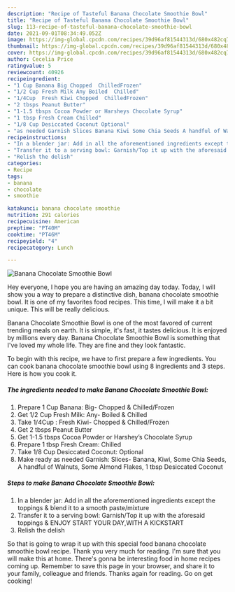 ```yaml
---
description: "Recipe of Tasteful Banana Chocolate Smoothie Bowl"
title: "Recipe of Tasteful Banana Chocolate Smoothie Bowl"
slug: 113-recipe-of-tasteful-banana-chocolate-smoothie-bowl
date: 2021-09-01T08:34:49.052Z
image: https://img-global.cpcdn.com/recipes/39d96af81544313d/680x482cq70/banana-chocolate-smoothie-bowl-recipe-main-photo.jpg
thumbnail: https://img-global.cpcdn.com/recipes/39d96af81544313d/680x482cq70/banana-chocolate-smoothie-bowl-recipe-main-photo.jpg
cover: https://img-global.cpcdn.com/recipes/39d96af81544313d/680x482cq70/banana-chocolate-smoothie-bowl-recipe-main-photo.jpg
author: Cecelia Price
ratingvalue: 5
reviewcount: 40926
recipeingredient:
- "1 Cup Banana Big Chopped  ChilledFrozen"
- "1/2 Cup Fresh Milk Any Boiled  Chilled"
- "1/4Cup  Fresh Kiwi Chopped  ChilledFrozen"
- "2 tbsps Peanut Butter"
- "1-1.5 tbsps Cocoa Powder or Harsheys Chocolate Syrup"
- "1 tbsp Fresh Cream Chilled"
- "1/8 Cup Desiccated Coconut Optional"
- "as needed Garnish Slices Banana Kiwi Some Chia Seeds A handful of Walnuts Some Almond Flakes 1 tbsp Desiccated Coconut"
recipeinstructions:
- "In a blender jar: Add in all the aforementioned ingredients except the toppings &amp; blend it to a smooth paste/mixture"
- "Transfer it to a serving bowl: Garnish/Top it up with the aforesaid toppings &amp; ENJOY START YOUR DAY,WITH A KICKSTART"
- "Relish the delish"
categories:
- Recipe
tags:
- banana
- chocolate
- smoothie

katakunci: banana chocolate smoothie 
nutrition: 291 calories
recipecuisine: American
preptime: "PT40M"
cooktime: "PT46M"
recipeyield: "4"
recipecategory: Lunch

---
```



![Banana Chocolate Smoothie Bowl](https://img-global.cpcdn.com/recipes/39d96af81544313d/680x482cq70/banana-chocolate-smoothie-bowl-recipe-main-photo.jpg)

Hey everyone, I hope you are having an amazing day today. Today, I will show you a way to prepare a distinctive dish, banana chocolate smoothie bowl. It is one of my favorites food recipes. This time, I will make it a bit unique. This will be really delicious.



Banana Chocolate Smoothie Bowl is one of the most favored of current trending meals on earth. It is simple, it's fast, it tastes delicious. It is enjoyed by millions every day. Banana Chocolate Smoothie Bowl is something that I've loved my whole life. They are fine and they look fantastic.


To begin with this recipe, we have to first prepare a few ingredients. You can cook banana chocolate smoothie bowl using 8 ingredients and 3 steps. Here is how you cook it.

<!--inarticleads1-->

##### The ingredients needed to make Banana Chocolate Smoothie Bowl:

1. Prepare 1 Cup Banana: Big- Chopped &amp; Chilled/Frozen
1. Get 1/2 Cup Fresh Milk: Any- Boiled &amp; Chilled
1. Take 1/4Cup : Fresh Kiwi- Chopped &amp; Chilled/Frozen
1. Get 2 tbsps Peanut Butter
1. Get 1-1.5 tbsps Cocoa Powder or Harshey’s Chocolate Syrup
1. Prepare 1 tbsp Fresh Cream: Chilled
1. Take 1/8 Cup Desiccated Coconut: Optional
1. Make ready as needed Garnish: Slices- Banana, Kiwi, Some Chia Seeds, A handful of Walnuts, Some Almond Flakes, 1 tbsp Desiccated Coconut




<!--inarticleads2-->

##### Steps to make Banana Chocolate Smoothie Bowl:

1. In a blender jar: Add in all the aforementioned ingredients except the toppings &amp; blend it to a smooth paste/mixture
1. Transfer it to a serving bowl: Garnish/Top it up with the aforesaid toppings &amp; ENJOY START YOUR DAY,WITH A KICKSTART
1. Relish the delish




So that is going to wrap it up with this special food banana chocolate smoothie bowl recipe. Thank you very much for reading. I'm sure that you will make this at home. There's gonna be interesting food in home recipes coming up. Remember to save this page in your browser, and share it to your family, colleague and friends. Thanks again for reading. Go on get cooking!
